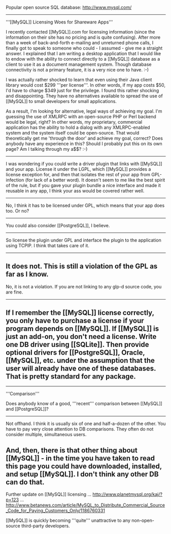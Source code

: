Popular open source SQL database: http://www.mysql.com/

----

'''[[MySQL]] Licensing Woes for Shareware Apps'''

I recently contacted [[MySQL]].com for licensing information (since the information on their site has no pricing and is quite confusing). After more than a week of back-and-forth e-mailing and unreturned phone calls, I finally got to speak to someone who could - I assumed - give me a straight answer. I explained that I am writing a desktop application that I would like to endow with the ability to connect directly to a [[MySQL]] database as a client to use it as a document management system. Though database connectivity is not a primary feature, it is a very nice one to have. :-)

I was actually rather shocked to learn that even using their Java client library would cost $299 '''per license'''. In other words, if my app costs $50, I'd have to charge $349 just for the privilege. I found this rather shocking and disappointing. They have no alternatives available to spread the use of [[MySQL]] to small developers for small applications.

As a result, I'm looking for alternative, legal ways of achieving my goal. I'm guessing the use of XMLRPC with an open-source PHP or Perl backend would be legal, right? In other words, my proprietary, commercial application has the ability to hold a dialog with any XMLRPC-enabled system and the system itself could be open-source. That would theoretically get me 'through the door' and achieve my goal, correct? Does anybody have any experience in this? Should I probably put this on its own page? Am I talking through my a$$? :-)

----
I was wondering if you could write a driver plugin that links with [[MySQL]] and your app.  License it under the LGPL, which [[MySQL]] provides a license exception for, and then that isolates the rest of your app from GPL-infection (for lack of a better word).  It doesn't seem to me like the best spirit of the rule, but if you gave your plugin bundle a nice interface and made it reusable in any app, I think your ass would be covered rather well.

----
No, I think it has to be licensed under GPL, which means that your app does too. Or no?

----
You could also consider [[PostgreSQL]], I believe.

----
So license the plugin under GPL and interface the plugin to the application using TCPIP.
I think that takes care of it.

----
It does not. This is still a violation of the GPL as far as I know.
   ----
   No, it is not a violation. If you are not linking to any glp-d source code, you are fine.

----
If I remember the [[MySQL]] license correctly, you only have to purchase a license if your program depends on [[MySQL]]. If [[MySQL]] is just an add-on, you don't need a license. 
Write one DB driver using [[SQLite]]. Then provide optional drivers for [[PostgreSQL]], Oracle, [[MySQL]], etc. under the assumption that the user will already have one of these databases. That is pretty standard for any package.
----

----

'''Comparison'''

Does anybody know of a good, '''recent''' comparison between [[MySQL]] and [[PostgreSQL]]?

----
Not offhand. I think it is usually six of one and half-a-dozen of the other. You have to pay very close attention to DB comparisons. They often do not consider multiple, simultaneous users.

And, then, there is that other thing about [[MySQL]] - in the time you have taken to read this page you could have downloaded, installed, and setup [[MySQL]]. I don't think any other DB can do that.
----

Further update on [[MySQL]] licensing ... http://www.planetmysql.org/kaj/?p=123 ... http://www.betanews.com/article/MySQL_to_Distribute_Commercial_Source_Code_for_Paying_Customers_Only/1186760331

[[MySQL]] is quickly becoming '''quite''' unattractive to any non-open-source third-party developers.